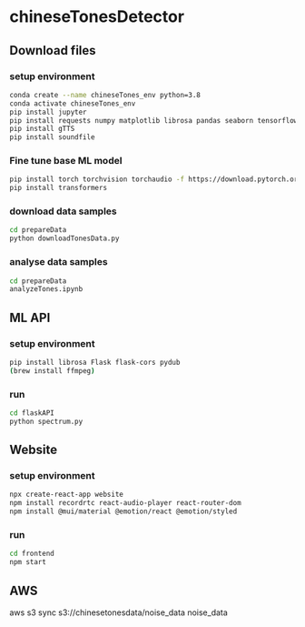 # chineseTonesDetector

## Download files

### setup environment
```sh
conda create --name chineseTones_env python=3.8
conda activate chineseTones_env
pip install jupyter 
pip install requests numpy matplotlib librosa pandas seaborn tensorflow boto3
pip install gTTS
pip install soundfile
```

### Fine tune base ML model
```sh
pip install torch torchvision torchaudio -f https://download.pytorch.org/whl/nightly/cpu/torch_nightly.html
pip install transformers
```

### download data samples
```sh
cd prepareData
python downloadTonesData.py
```

### analyse data samples
```sh
cd prepareData
analyzeTones.ipynb
```

## ML API

### setup environment
```sh
pip install librosa Flask flask-cors pydub
(brew install ffmpeg)
```

### run
```sh
cd flaskAPI
python spectrum.py
```

## Website

### setup environment
```sh
npx create-react-app website
npm install recordrtc react-audio-player react-router-dom
npm install @mui/material @emotion/react @emotion/styled
```

### run
```sh
cd frontend
npm start
```


## AWS
aws s3 sync s3://chinesetonesdata/noise_data noise_data



